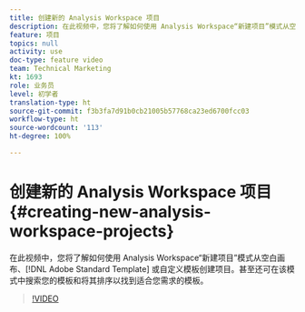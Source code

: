 ```yaml
---
title: 创建新的 Analysis Workspace 项目
description: 在此视频中，您将了解如何使用 Analysis Workspace“新建项目”模式从空白画布、Adobe 标准模板或自定义模板创建项目。甚至还可在该模式中搜索您的模板和将其排序以找到适合您需求的模板。
feature: 项目
topics: null
activity: use
doc-type: feature video
team: Technical Marketing
kt: 1693
role: 业务员
level: 初学者
translation-type: ht
source-git-commit: f3b3fa7d91b0cb21005b57768ca23ed6700fcc03
workflow-type: ht
source-wordcount: '113'
ht-degree: 100%

---
```



# 创建新的 Analysis Workspace 项目{#creating-new-analysis-workspace-projects}

在此视频中，您将了解如何使用 Analysis Workspace“新建项目”模式从空白画布、[!DNL Adobe Standard Template] 或自定义模板创建项目。甚至还可在该模式中搜索您的模板和将其排序以找到适合您需求的模板。

>[!VIDEO](https://video.tv.adobe.com/v/23233/?quality=12)
